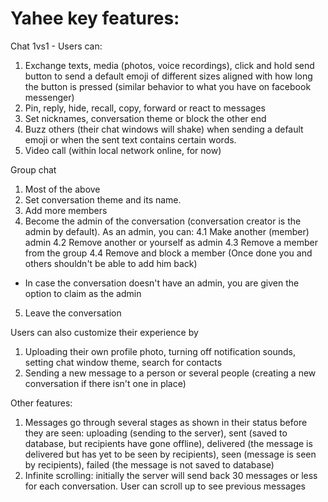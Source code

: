 # Yahee key features:



Chat 1vs1 - Users can:
1. Exchange texts, media (photos, voice recordings), click and hold send button to send a default emoji of different sizes aligned with how long the button is pressed (similar behavior to what you have on facebook messenger)
2. Pin, reply, hide, recall, copy, forward or react to messages
3. Set nicknames, conversation theme or block the other end
4. Buzz others (their chat windows will shake) when sending a default emoji or when the sent text contains certain words.
5. Video call (within local network online, for now)

Group chat
1. Most of the above
2. Set conversation theme and its name.
3. Add more members
4. Become the admin of the conversation (conversation creator is the admin by default). As an admin, you can:
4.1 Make another (member) admin
4.2 Remove another or yourself as admin
4.3 Remove a member from the group
4.4 Remove and block a member (Once done you and others shouldn't be able to add him back)
* In case the conversation doesn't have an admin, you are given the option to claim as the admin
5. Leave the conversation

Users can also customize their experience by
1. Uploading their own profile photo, turning off notification sounds, setting chat window theme, search for contacts
2. Sending a new message to a person or several people (creating a new conversation if there isn't one in place)

Other features:
1. Messages go through several stages as shown in their status before they are seen: uploading (sending to the server), sent (saved to database, but recipients have gone offline), delivered (the message is delivered but has yet to be seen by recipients), seen (message is seen by recipients),  failed (the message is not saved to database)
2. Infinite scrolling: initially the server will send back 30 messages or less for each conversation. User can scroll up to see previous messages
